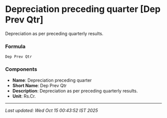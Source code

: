 # Depreciation preceding quarter [Dep Prev Qtr]
Depreciation as per preceding quarterly results.

### Formula
```text
Dep Prev Qtr
```


### Components
- **Name**: Depreciation preceding quarter
- **Short Name**: Dep Prev Qtr
- **Description**: Depreciation as per preceding quarterly results.
- **Unit**: Rs.Cr.

---
*Last updated: Wed Oct 15 00:43:52 IST 2025*
